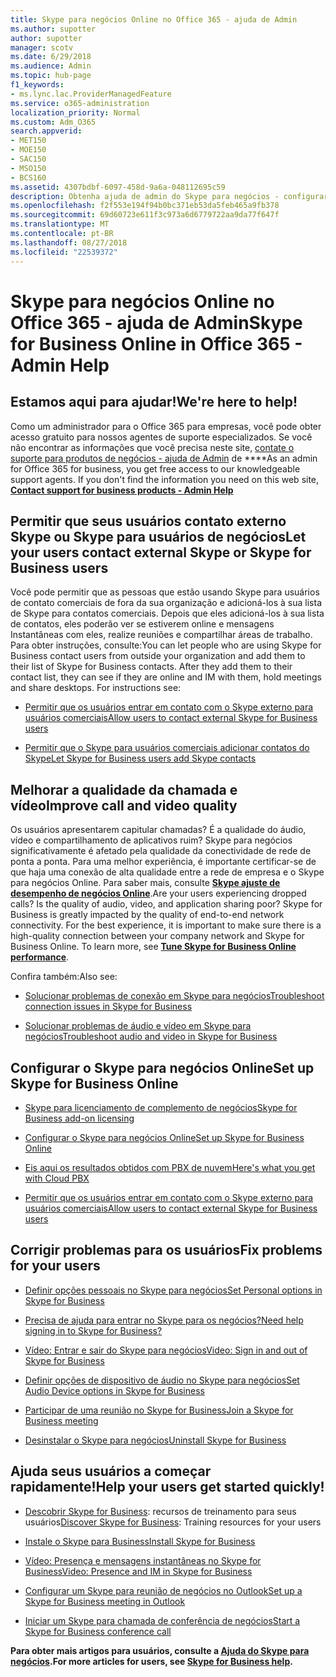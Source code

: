 ```yaml
---
title: Skype para negócios Online no Office 365 - ajuda de Admin
ms.author: supotter
author: supotter
manager: scotv
ms.date: 6/29/2018
ms.audience: Admin
ms.topic: hub-page
f1_keywords:
- ms.lync.lac.ProviderManagedFeature
ms.service: o365-administration
localization_priority: Normal
ms.custom: Adm_O365
search.appverid:
- MET150
- MOE150
- SAC150
- MSO150
- BCS160
ms.assetid: 4307bdbf-6097-458d-9a6a-048112695c59
description: Obtenha ajuda de admin do Skype para negócios - configurar o Skype para negócios, sua rede, reuniões e mensagens Instantâneas e acesso externo para usuários. definir as configurações, solucionar e exibir relatórios de uso.
ms.openlocfilehash: f2f553e194f94b0bc371eb53da5feb465a9fb378
ms.sourcegitcommit: 69d60723e611f3c973a6d6779722aa9da77f647f
ms.translationtype: MT
ms.contentlocale: pt-BR
ms.lasthandoff: 08/27/2018
ms.locfileid: "22539372"
---
```

# <a name="skype-for-business-online-in-office-365---admin-help"></a><span data-ttu-id="28696-104">Skype para negócios Online no Office 365 - ajuda de Admin</span><span class="sxs-lookup"><span data-stu-id="28696-104">Skype for Business Online in Office 365 - Admin Help</span></span>

## <a name="were-here-to-help"></a><span data-ttu-id="28696-105">Estamos aqui para ajudar!</span><span class="sxs-lookup"><span data-stu-id="28696-105">We're here to help!</span></span>

<span data-ttu-id="28696-p102">Como um administrador para o Office 365 para empresas, você pode obter acesso gratuito para nossos agentes de suporte especializados. Se você não encontrar as informações que você precisa neste site, [contate o suporte para produtos de negócios - ajuda de Admin](https://support.office.com/article/32a17ca7-6fa0-4870-8a8d-e25ba4ccfd4b) de ****</span><span class="sxs-lookup"><span data-stu-id="28696-p102">As an admin for Office 365 for business, you get free access to our knowledgeable support agents. If you don't find the information you need on this web site, **[Contact support for business products - Admin Help](https://support.office.com/article/32a17ca7-6fa0-4870-8a8d-e25ba4ccfd4b)**</span></span>
  
## <a name="let-your-users-contact-external-skype-or-skype-for-business-users"></a><span data-ttu-id="28696-108">Permitir que seus usuários contato externo Skype ou Skype para usuários de negócios</span><span class="sxs-lookup"><span data-stu-id="28696-108">Let your users contact external Skype or Skype for Business users</span></span>

<span data-ttu-id="28696-p103">Você pode permitir que as pessoas que estão usando Skype para usuários de contato comerciais de fora da sua organização e adicioná-los à sua lista de Skype para contatos comerciais. Depois que eles adicioná-los à sua lista de contatos, eles poderão ver se estiverem online e mensagens Instantâneas com eles, realize reuniões e compartilhar áreas de trabalho. Para obter instruções, consulte:</span><span class="sxs-lookup"><span data-stu-id="28696-p103">You can let people who are using Skype for Business contact users from outside your organization and add them to their list of Skype for Business contacts. After they add them to their contact list, they can see if they are online and IM with them, hold meetings and share desktops. For instructions see:</span></span>
  
- [<span data-ttu-id="28696-112">Permitir que os usuários entrar em contato com o Skype externo para usuários comerciais</span><span class="sxs-lookup"><span data-stu-id="28696-112">Allow users to contact external Skype for Business users</span></span>](https://support.office.com/article/b414873a-0059-4cd5-aea1-e5d0857dbc94)
    
- [<span data-ttu-id="28696-113">Permitir que o Skype para usuários comerciais adicionar contatos do Skype</span><span class="sxs-lookup"><span data-stu-id="28696-113">Let Skype for Business users add Skype contacts</span></span>](https://support.office.com/article/08666236-1894-42ae-8846-e49232bbc460)
    
## <a name="improve-call-and-video-quality"></a><span data-ttu-id="28696-114">Melhorar a qualidade da chamada e vídeo</span><span class="sxs-lookup"><span data-stu-id="28696-114">Improve call and video quality</span></span>

<span data-ttu-id="28696-p104">Os usuários apresentarem capitular chamadas? É a qualidade do áudio, vídeo e compartilhamento de aplicativos ruim? Skype para negócios significativamente é afetado pela qualidade da conectividade de rede de ponta a ponta. Para uma melhor experiência, é importante certificar-se de que haja uma conexão de alta qualidade entre a rede de empresa e o Skype para negócios Online. Para saber mais, consulte **[Skype ajuste de desempenho de negócios Online](tune-skype-for-business-online-performance.md)**.</span><span class="sxs-lookup"><span data-stu-id="28696-p104">Are your users experiencing dropped calls? Is the quality of audio, video, and application sharing poor? Skype for Business is greatly impacted by the quality of end-to-end network connectivity. For the best experience, it is important to make sure there is a high-quality connection between your company network and Skype for Business Online. To learn more, see **[Tune Skype for Business Online performance](tune-skype-for-business-online-performance.md)**.</span></span> 
  
<span data-ttu-id="28696-120">Confira também:</span><span class="sxs-lookup"><span data-stu-id="28696-120">Also see:</span></span>
  
- [<span data-ttu-id="28696-121">Solucionar problemas de conexão em Skype para negócios</span><span class="sxs-lookup"><span data-stu-id="28696-121">Troubleshoot connection issues in Skype for Business</span></span>](https://support.office.com/article/ca302828-783f-425c-bbe2-356348583771)
    
- [<span data-ttu-id="28696-122">Solucionar problemas de áudio e vídeo em Skype para negócios</span><span class="sxs-lookup"><span data-stu-id="28696-122">Troubleshoot audio and video in Skype for Business</span></span>](https://support.office.com/article/62777bc6-c52b-47ae-84ba-a8905c3b71dc)
    
## <a name="set-up-skype-for-business-online"></a><span data-ttu-id="28696-123">Configurar o Skype para negócios Online</span><span class="sxs-lookup"><span data-stu-id="28696-123">Set up Skype for Business Online</span></span>

- [<span data-ttu-id="28696-124">Skype para licenciamento de complemento de negócios</span><span class="sxs-lookup"><span data-stu-id="28696-124">Skype for Business add-on licensing</span></span>](https://support.office.com/article/3ed752b1-5983-43f9-bcfd-760619ab40a7)
    
- [<span data-ttu-id="28696-125">Configurar o Skype para negócios Online</span><span class="sxs-lookup"><span data-stu-id="28696-125">Set up Skype for Business Online</span></span>](https://support.office.com/article/40296968-e779-4259-980b-c2de1c044c6e)
    
- [<span data-ttu-id="28696-126">Eis aqui os resultados obtidos com PBX de nuvem</span><span class="sxs-lookup"><span data-stu-id="28696-126">Here's what you get with Cloud PBX</span></span>](https://support.office.com/article/bc9756d1-8a2f-42c4-98f6-afb17c29231c)
    
- [<span data-ttu-id="28696-127">Permitir que os usuários entrar em contato com o Skype externo para usuários comerciais</span><span class="sxs-lookup"><span data-stu-id="28696-127">Allow users to contact external Skype for Business users</span></span>](https://support.office.com/article/b414873a-0059-4cd5-aea1-e5d0857dbc94)
    
## <a name="fix-problems-for-your-users"></a><span data-ttu-id="28696-128">Corrigir problemas para os usuários</span><span class="sxs-lookup"><span data-stu-id="28696-128">Fix problems for your users</span></span>

- [<span data-ttu-id="28696-129">Definir opções pessoais no Skype para negócios</span><span class="sxs-lookup"><span data-stu-id="28696-129">Set Personal options in Skype for Business</span></span>](https://support.office.com/article/68bacc31-71d3-44c3-a4d4-64da78c447aa#bkmk-stop-automatic-startup)
    
- [<span data-ttu-id="28696-130">Precisa de ajuda para entrar no Skype para os negócios?</span><span class="sxs-lookup"><span data-stu-id="28696-130">Need help signing in to Skype for Business?</span></span>](https://support.office.com/article/448b8ea7-5b33-444a-afd4-175fc9930d05)
    
- [<span data-ttu-id="28696-131">Vídeo: Entrar e sair do Skype para negócios</span><span class="sxs-lookup"><span data-stu-id="28696-131">Video: Sign in and out of Skype for Business</span></span>](https://support.office.com/article/8abed4b3-ac48-493e-9d76-0e10140e9451)
    
- [<span data-ttu-id="28696-132">Definir opções de dispositivo de áudio no Skype para negócios</span><span class="sxs-lookup"><span data-stu-id="28696-132">Set Audio Device options in Skype for Business</span></span>](https://support.office.com/article/2533d929-9814-4349-8ae4-fca29246e2ff)
    
- [<span data-ttu-id="28696-133">Participar de uma reunião no Skype for Business</span><span class="sxs-lookup"><span data-stu-id="28696-133">Join a Skype for Business meeting</span></span>](https://support.office.com/article/3862be6d-758a-4064-a016-67c0febf3cd5)
    
- [<span data-ttu-id="28696-134">Desinstalar o Skype para negócios</span><span class="sxs-lookup"><span data-stu-id="28696-134">Uninstall Skype for Business</span></span>](https://support.office.com/article/28C4A036-7F22-406C-B7F4-87894CBAF902)
    
## <a name="help-your-users-get-started-quickly"></a><span data-ttu-id="28696-135">Ajuda seus usuários a começar rapidamente!</span><span class="sxs-lookup"><span data-stu-id="28696-135">Help your users get started quickly!</span></span>

- <span data-ttu-id="28696-136">[Descobrir Skype for Business](https://support.office.com/article/8a3491a3-c095-4718-80cf-cbbe4afe4eba): recursos de treinamento para seus usuários</span><span class="sxs-lookup"><span data-stu-id="28696-136">[Discover Skype for Business](https://support.office.com/article/8a3491a3-c095-4718-80cf-cbbe4afe4eba): Training resources for your users</span></span> 
    
- [<span data-ttu-id="28696-137">Instale o Skype para Business</span><span class="sxs-lookup"><span data-stu-id="28696-137">Install Skype for Business</span></span>](https://support.office.com/article/8a0d4da8-9d58-44f9-9759-5c8f340cb3fb)
    
- [<span data-ttu-id="28696-138">Vídeo: Presença e mensagens instantâneas no Skype for Business</span><span class="sxs-lookup"><span data-stu-id="28696-138">Video: Presence and IM in Skype for Business</span></span>](https://support.office.com/article/c873b869-4ce0-4375-9bea-5de150eaf081)
    
- [<span data-ttu-id="28696-139">Configurar um Skype para reunião de negócios no Outlook</span><span class="sxs-lookup"><span data-stu-id="28696-139">Set up a Skype for Business meeting in Outlook</span></span>](https://support.office.com/article/b8305620-d16e-4667-989d-4a977aad6556)
    
- [<span data-ttu-id="28696-140">Iniciar um Skype para chamada de conferência de negócios</span><span class="sxs-lookup"><span data-stu-id="28696-140">Start a Skype for Business conference call</span></span>](https://support.office.com/article/8dc8ac52-91ac-4db9-8672-11551fdaf997)
    
 <span data-ttu-id="28696-141">**Para obter mais artigos para usuários, consulte a [Ajuda do Skype para negócios](https://support.office.com/article/4fbe07ce-6b15-4a06-bcf0-baea57890410).**</span><span class="sxs-lookup"><span data-stu-id="28696-141">**For more articles for users, see [Skype for Business help](https://support.office.com/article/4fbe07ce-6b15-4a06-bcf0-baea57890410).**</span></span>
  


